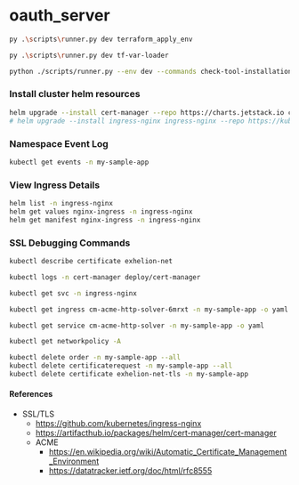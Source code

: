 # oauth_server

```sh {"id":"01HZQDVCDBDFZB5HZF6KC7NBQT"}
py .\scripts\runner.py dev terraform_apply_env
```

```sh {"id":"01HZQDSP7K81H9NERS1PAMW02H"}
py .\scripts\runner.py dev tf-var-loader
```

```sh {"id":"01J079YKSARJ7B7HKFDR4ZNSH3"}
python ./scripts/runner.py --env dev --commands check-tool-installation terraform-burn bootstrap-cluster terraform-init-env
```

### Install cluster helm resources

```sh {"id":"01J06CXM4TDP1ZEN3Z7W35BKRA"}
helm upgrade --install cert-manager --repo https://charts.jetstack.io cert-manager --namespace cert-manager --create-namespace --version v1.12.0 --set installCRDs=true
# helm upgrade --install ingress-nginx ingress-nginx --repo https://kubernetes.github.io/ingress-nginx --namespace ingress-nginx --create-namespace
```

### Namespace Event Log

```sh {"id":"01J05ESR8R84GVER27PPDPM9NK"}
kubectl get events -n my-sample-app
```

### View Ingress Details

```sh {"id":"01J06F0F2EYSJ9J5269J1KHY0F"}
helm list -n ingress-nginx
helm get values nginx-ingress -n ingress-nginx
helm get manifest nginx-ingress -n ingress-nginx
```

### SSL Debugging Commands

```sh {"id":"01J06RB9MQYSTAKY5GG2RTKEKD"}
kubectl describe certificate exhelion-net
```

```sh {"id":"01J06RKSKXXE3YEMQK0NQHY92S"}
kubectl logs -n cert-manager deploy/cert-manager
```

```sh {"id":"01J06S1MYQDVJNCDWKTFQ84H5D"}
kubectl get svc -n ingress-nginx
```

```sh {"id":"01J06SKP9HK0DCG9YNME9HZJAP"}
kubectl get ingress cm-acme-http-solver-6mrxt -n my-sample-app -o yaml

```

```sh {"id":"01J06SQEFYCJ7NZPEWCZ9XZBMT"}
kubectl get service cm-acme-http-solver -n my-sample-app -o yaml

```

```sh {"id":"01J06SRZWBNBPZ9XQJP12XH38V"}
kubectl get networkpolicy -A

```

```sh {"id":"01J06W99F02NNQSGY9TG91ZAWZ"}
kubectl delete order -n my-sample-app --all
kubectl delete certificaterequest -n my-sample-app --all
kubectl delete certificate exhelion-net-tls -n my-sample-app

```

#### References
- SSL/TLS
  - https://github.com/kubernetes/ingress-nginx
  - https://artifacthub.io/packages/helm/cert-manager/cert-manager
  - ACME
    - https://en.wikipedia.org/wiki/Automatic_Certificate_Management_Environment
    - https://datatracker.ietf.org/doc/html/rfc8555

```sh {"id":"01J06XNG887P0BC2ZQVAK66N2W"}

```
